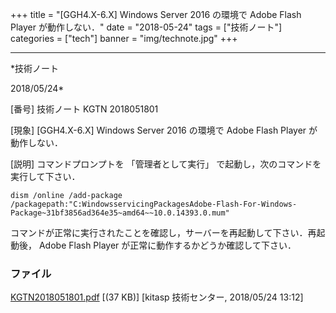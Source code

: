 ﻿+++
title = "[GGH4.X-6.X] Windows Server 2016 の環境で Adobe Flash Player が動作しない．"
date = "2018-05-24"
tags = ["技術ノート"]
categories = ["tech"]
banner = "img/technote.jpg"
+++

-----------------------------------------------------------------------------------------------------------------------------

*技術ノート

2018/05/24*


[番号]
技術ノート KGTN 2018051801

[現象]
[GGH4.X-6.X] Windows Server 2016 の環境で Adobe Flash Player
が動作しない．

[説明]
コマンドプロンプトを 「管理者として実行」
で起動し，次のコマンドを実行して下さい．

    dism /online /add-package /packagepath:"C:WindowsservicingPackagesAdobe-Flash-For-Windows-
    Package~31bf3856ad364e35~amd64~~10.0.14393.0.mum" 

コマンドが正常に実行されたことを確認し，サーバーを再起動して下さい．再起動後，
Adobe Flash Player が正常に動作するかどうか確認して下さい．


### ファイル

 
 


[KGTN2018051801.pdf](http://techreport.kitasp.net/attachments/download/4030/KGTN2018051801.pdf)
 [(37 KB)] [kitasp 技術センター, 2018/05/24
13:12]


 


 


